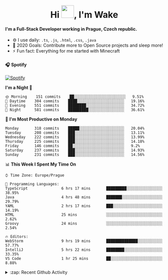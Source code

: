 <h1 align="center">Hi <img src="https://raw.githubusercontent.com/MrWakeCZ/MrWakeCZ/master/Hi.gif" width="40px" />, I'm Wake</h1>

#### I'm a Full-Stack Developer working in Prague, Czech republic.
- ⚙️ I use daily: `.ts`, `.js`, `.html`, `.css`, `.java`
- 🥅 2020 Goals: Contribute more to Open Source projects and sleep more!
- ⚡ Fun fact: Everything for me started with Minecraft

#### 🎧 Spotify
[![Spotify](https://novatorem-delta-eight.vercel.app/api/spotify)](https://open.spotify.com/user/wakeecz)

<!--START_SECTION:waka-->
**I'm a Night 🦉** 

```text
🌞 Morning    151 commits    ██░░░░░░░░░░░░░░░░░░░░░░░   9.51% 
🌆 Daytime    304 commits    ████░░░░░░░░░░░░░░░░░░░░░   19.16% 
🌃 Evening    551 commits    ████████░░░░░░░░░░░░░░░░░   34.72% 
🌙 Night      581 commits    █████████░░░░░░░░░░░░░░░░   36.61%

```
📅 **I'm Most Productive on Monday** 

```text
Monday       318 commits    █████░░░░░░░░░░░░░░░░░░░░   20.04% 
Tuesday      208 commits    ███░░░░░░░░░░░░░░░░░░░░░░   13.11% 
Wednesday    222 commits    ███░░░░░░░░░░░░░░░░░░░░░░   13.99% 
Thursday     225 commits    ███░░░░░░░░░░░░░░░░░░░░░░   14.18% 
Friday       146 commits    ██░░░░░░░░░░░░░░░░░░░░░░░   9.2% 
Saturday     237 commits    ███░░░░░░░░░░░░░░░░░░░░░░   14.93% 
Sunday       231 commits    ███░░░░░░░░░░░░░░░░░░░░░░   14.56%

```


📊 **This Week I Spent My Time On** 

```text
⌚︎ Time Zone: Europe/Prague

💬 Programming Languages: 
TypeScript               6 hrs 17 mins       █████████░░░░░░░░░░░░░░░░   38.95% 
Java                     4 hrs 48 mins       ███████░░░░░░░░░░░░░░░░░░   29.79% 
YAML                     2 hrs 17 mins       ███░░░░░░░░░░░░░░░░░░░░░░   14.19% 
HTML                     25 mins             ░░░░░░░░░░░░░░░░░░░░░░░░░   2.62% 
Groovy                   24 mins             ░░░░░░░░░░░░░░░░░░░░░░░░░   2.54%

🔥 Editors: 
WebStorm                 9 hrs 19 mins       ██████████████░░░░░░░░░░░   57.77% 
IntelliJ                 5 hrs 22 mins       ████████░░░░░░░░░░░░░░░░░   33.35% 
VS Code                  1 hr 25 mins        ██░░░░░░░░░░░░░░░░░░░░░░░   8.88%

```


<!--END_SECTION:waka-->

<details>
  <summary>:zap: Recent Github Activity</summary>

<!--START_SECTION:activity-->
1. ❗️ Closed issue [#25](https://github.com//waked-cz/corgi/issues/25) in [waked-cz/corgi](https://github.com//waked-cz/corgi)
2. ❗️ Closed issue [#50](https://github.com//waked-cz/corgi/issues/50) in [waked-cz/corgi](https://github.com//waked-cz/corgi)
3. ❗️ Closed issue [#61](https://github.com//waked-cz/corgi/issues/61) in [waked-cz/corgi](https://github.com//waked-cz/corgi)
4. 🗣 Commented on [#61](https://github.com//waked-cz/corgi/issues/61) in [waked-cz/corgi](https://github.com//waked-cz/corgi)
5. ❗️ Opened issue [#87](https://github.com//waked-cz/corgi/issues/87) in [waked-cz/corgi](https://github.com//waked-cz/corgi)
<!--END_SECTION:activity-->

</details>
